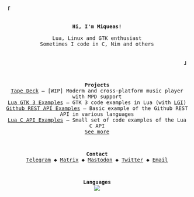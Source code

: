 <!-- From: https://github.com/owl4ce/owl4ce -->

<!-- Top left thing -->
<p align="left"><strong><samp>「</samp></strong></p>

<!-- Profile -->
<p align="center">
  <samp><br>
  <strong>Hi, I'm Miqueas!</strong><br>
  <br>
  Lua, Linux and GTK enthusiast<br>
  Sometimes I code in C, Nim and others<br>
  </samp><br>
</p>

<!-- Bottom right thing -->
<p align="right"><strong><samp>」</samp></strong></p>

<br>

<!-- Projects -->
<p align="center">
  <samp>
    <strong>Projects</strong><br>
    <!-- Tape Deck -->
    <a href="https://github.com/Miqueas/TapeDeck" target="_blank">Tape Deck</a>
    &ndash; [WIP] Moderm and cross-platform music player with MPD support<br>
    <!-- Lua GTK 3 Examples -->
    <a href="https://github.com/Miqueas/Lua-GTK3-Examples" target="_blank">Lua GTK 3 Examples</a>
      &ndash; GTK 3 code examples in Lua (with <a href="http://github.com/lgi-devs/lgi" target="_blank">LGI</a>)<br>
    <!-- Github REST API Examples -->
    <a href="https://github.com/Miqueas/Github-REST-API-Examples" target="_blank">Github REST API Examples</a>
    &ndash; Basic example of the Github REST API in various languages<br>
    <!-- Lua C API Examples -->
    <a href="https://github.com/Miqueas/Lua-C-API-Examples" target="_blank">Lua C API Examples</a>
    &ndash; Small set of code examples of the Lua C API<br>
    <!-- Repos tab -->
    <a href="https://github.com/Miqueas?tab=repositories">See more</a>
  </samp>
</p>

<br>

<!-- Contact -->
<p align="center">
  <samp>
    <strong>Contact</strong><br>
    <a href="https://t.me/M1que4s" target="_blank">Telegram</a> &#9670;
    <a href="https://matrix.to/#/@m1que4s:matrix.org">Matrix</a> &#9670;
    <a href="https://mas.to/@M1que4s" target="_blank">Mastodon</a> &#9670;
    <a href="https://twitter.com/M1que4s" target="_blank">Twitter</a> &#9670;
    <a href="mailto:miqueas2020@yahoo.com" target="_blank">Email</a>
  </samp>
</p>

<br>

<p align="center">
  <samp>
    <strong>Languages</strong><br>
    <img src="https://github-readme-stats.vercel.app/api/top-langs?exclude_repo=instalarch-legacy,Miqueas.github.io&hide=html,css,c%23,meson,dockerfile,shell,nsis,pug,moonscript,ruby,python,d&langs_count=10&username=Miqueas&layout=compact&hide_border=true&bg_color=00000000&title_color=949494&text_color=949494">
  </samp>
</p>
